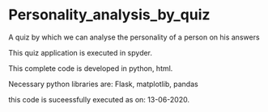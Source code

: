 # Personality_analysis_by_quiz
A quiz by which we can analyse the personality of a person on his answers



This quiz application is executed in spyder.

This complete code is developed in python, html.

Necessary python libraries are: Flask, matplotlib, pandas 



this code is suceessfully executed as on: 13-06-2020.
